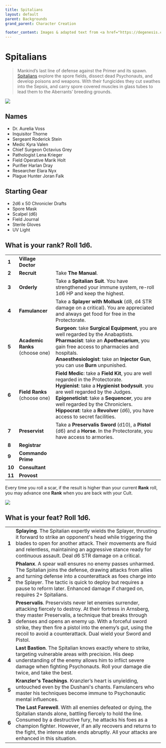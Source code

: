 ```yaml
---
title: Spitalians
layout: default
parent: Backgrounds
grand_parent: Character Creation

footer_content: Images & adapted text from <a href="https://degenesis.com/">degenesis.com</a> for private use only. Copyright &copy; 2021 by SIXMOREVODKA.
---
```


# Spitalians

> Mankind’s last line of defense against the Primer and its spawn. [Spitalians](https://degenesis.com/world/cults/spitalians) explore the spore fields, dissect dead Psychonauts, and develop poisons and weapons. With their fungicides they cut swathes into the Sepsis, and carry spore covered muscles in glass tubes to lead them to the Aberrants’ breeding grounds.

![](https://a.storyblok.com/f/72501/2715x3840/8900dcd07d/001-spitalians-archetype.jpg)

## Names

- Dr. Aurelia Voss
- Inquisitor Thorne
- Sergeant Roderick Stein
- Medic Kyra Valen
- Chief Surgeon Octavius Grey
- Pathologist Lena Krieger
- Field Operative Marik Holt
- Purifier Harlan Dray
- Researcher Elara Nyx
- Plague Hunter Joran Falk

## Starting Gear

- 2d6 x 50 Chronicler Drafts
- Spore Mask
- Scalpel (d6)
- Field Journal
- Sterile Gloves
- UV Light

## What is your rank? Roll 1d6.

|        |                                    |                                                                                                                                                                                                                                                                                                                                                 |
| ------ | ---------------------------------- | ----------------------------------------------------------------------------------------------------------------------------------------------------------------------------------------------------------------------------------------------------------------------------------------------------------------------------------------------- |
| **1**  | **Village Doctor**                 |                                                                                                                                                                                                                                                                                                                                                 |
| **2**  | **Recruit**                        | Take **The Manual**.                                                                                                                                                                                                                                                                                                                            |
| **3**  | **Orderly**                        | Take a **Spitalian Suit**. You have strengthened your immune system, re-roll 1d6 HP and keep the highest.                                                                                                                                                                                                                                       |
| **4**  | **Famulancer**                     | Take a **Splayer with Mollusk** (d8, d4 STR damage on a critical). You are appreciated and always get food for free in the Protectorate.                                                                                                                                                                                                        |
| **5**  | **Academic Ranks**<br>(choose one) | **Surgeon**: take **Surgical Equipment**, you are well regarded by the Anabaptists.<br>**Pharmacist**: take an **Apothecarium**, you gain free access to pharmacies and hospitals.<br>**Anaesthesiologist**: take an **Injector Gun**, you can use **Burn** unpunished.                                                                         |
| **6**  | **Field Ranks**<br>(choose one)    | **Field Medic**: take a **Field Kit**, you are well regarded in the Protectorate.<br>**Hygienist**: take a **Hygienist bodysuit**. you are well regarded by the Judges.<br>**Epigeneticist**: take a **Sequencer**, you are well regarded by the Chroniclers.<br>**Hippocrat**: take a **Revolver** (d6), you have access to secret facilities. |
| **7**  | **Preservist**                     | Take a **Preservalis Sword** (d10), a **Pistol** (d6) and a **Horse**. In the Protectorate, you have access to armories.                                                                                                                                                                                                                        |
| **8**  | **Registrar**                      |                                                                                                                                                                                                                                                                                                                                                 |
| **9**  | **Commando Prime**                 |                                                                                                                                                                                                                                                                                                                                                 |
| **10** | **Consultant**                     |                                                                                                                                                                                                                                                                                                                                                 |
| **11** | **Provost**                        |                                                                                                                                                                                                                                                                                                                                                 |

Every time you roll a scar, if the result is higher than your current **Rank** roll, you may advance one **Rank** when you are back with your Cult.

![](https://i.imgur.com/n83TXJi.png)

## What is your feat? Roll 1d6.

|       |                                                                                                                                                                                                                                                                                                                                                                           |
| ----- | ------------------------------------------------------------------------------------------------------------------------------------------------------------------------------------------------------------------------------------------------------------------------------------------------------------------------------------------------------------------------- |
| **1** | **Splaying**. The Spitalian expertly wields the Splayer, thrusting it forward to strike an opponent's head while triggering the blades to open for another attack. Their movements are fluid and relentless, maintaining an aggressive stance ready for continuous assault. Deal d6 STR damage on a critical.                                                             |
| **2** | **Phalanx**. A spear wall ensures no enemy passes unharmed. The Spitalian joins the defense, drawing attacks from allies and turning defense into a counterattack as foes charge into the Splayer. The tactic is quick to deploy but requires a pause to reform later. Enhanced damage if charged on, requires 2+ Spitalians.                                             |
| **3** | **Preservalis**. Preservists never let enemies surrender, attacking fiercely to destroy. At their fortress in Arnsberg, they master Preservalis, a technique that breaks through defenses and opens an enemy up. With a forceful sword strike, they then fire a pistol into the enemy’s gut, using the recoil to avoid a counterattack. Dual wield your Sword and Pistol. |
| **4** | **Last Bastion**. The Spitalian knows exactly where to strike, targeting vulnerable areas with precision. His deep understanding of the enemy allows him to inflict severe damage when fighting Psychonauts. Roll your damage die twice, and take the best.                                                                                                               |
| **5** | **Kranzler's Teachings**. Kranzler’s heart is unyielding, untouched even by the Dushani's chants. Famulancers who master his techniques become immune to Psychonautic mental influences.                                                                                                                                                                                  |
| **6** | **The Last Farewell**. With all enemies defeated or dying, the Spitalian stands alone, battling fiercely to hold the line. Consumed by a destructive fury, he attacks his foes as a champion fighter. However, if an ally recovers and returns to the fight, the intense state ends abruptly. All your attacks are enhanced in this situation.                            |



